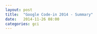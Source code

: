 ```yaml
---
layout: post
title:  "Google Code-in 2014 - Summary"
date:   2014-11-26 08:00
categories: gci
---
```

